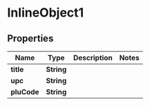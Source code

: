 

# InlineObject1

## Properties

Name | Type | Description | Notes
------------ | ------------- | ------------- | -------------
**title** | **String** |  | 
**upc** | **String** |  | 
**pluCode** | **String** |  | 




